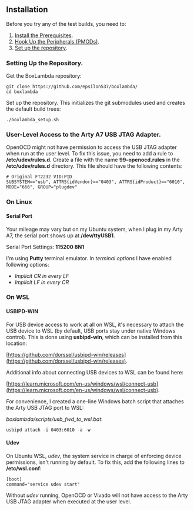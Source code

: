 ## Installation

Before you try any of the test builds, you need to:

1. [Install the Prerequisites](prerequisites.md).
2. [Hook Up the Peripherals (PMODs)](pmods.md).
3. [Set up the repository](#setting-up-the-repository).

### Setting Up the Repository.

Get the BoxLambda repository:
```
git clone https://github.com/epsilon537/boxlambda/
cd boxlambda
```
Set up the repository. This initializes the git submodules used and creates the default build trees: 
```
./boxlambda_setup.sh
```

### User-Level Access to the Arty A7 USB JTAG Adapter.

OpenOCD might not have permission to access the USB JTAG adapter when run at the user level. To fix this issue, you need to add a rule to **/etc/udev/rules.d**.
Create a file with the name **99-openocd.rules** in the **/etc/udev/rules.d** directory. This file should have the following contents:

```
# Original FT2232 VID:PID
SUBSYSTEM=="usb", ATTRS{idVendor}=="0403", ATTRS{idProduct}=="6010", MODE="666", GROUP="plugdev"

```

### On Linux

#### Serial Port
Your mileage may vary but on my Ubuntu system, when I plug in my Arty A7, the serial port shows up at **/dev/ttyUSB1**. 

Serial Port Settings: **115200 8N1**

I'm using **Putty** terminal emulator. In *terminal options* I have enabled following options:
- *Implicit CR in every LF*
- *Implicit LF in every CR*

### On WSL

#### USBIPD-WIN

For USB device access to work at all on WSL, it's necessary to attach the USB device to WSL (by default, USB ports stay under native Windows control). This is done using **usbipd-win**, which can be installed from this location: 

[https://github.com/dorssel/usbipd-win/releases](https://github.com/dorssel/usbipd-win/releases).

Additional info about connecting USB devices to WSL can be found here: 

[https://learn.microsoft.com/en-us/windows/wsl/connect-usb](https://learn.microsoft.com/en-us/windows/wsl/connect-usb).

For convenience, I created a one-line Windows batch script that attaches the Arty USB JTAG port to WSL: 

*boxlambda/scripts/usb_fwd_to_wsl.bat*:

```
usbipd attach -i 0403:6010 -a -w
```

#### Udev

On Ubuntu WSL, *udev*, the system service in charge of enforcing device permissions, isn't running by default. To fix this, add the following lines to **/etc/wsl.conf**:

```
[boot]
command="service udev start"
```

Without *udev* running, OpenOCD or Vivado will not have access to the Arty USB JTAG adapter when executed at the user level.

